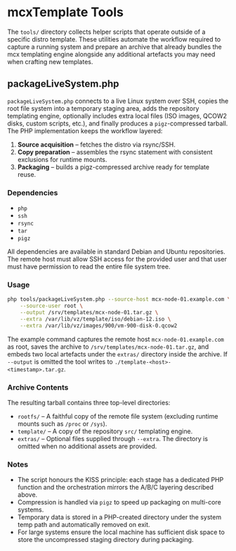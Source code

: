 # mcxTemplate Tools

The `tools/` directory collects helper scripts that operate outside of a
specific distro template. These utilities automate the workflow required to
capture a running system and prepare an archive that already bundles the mcx
templating engine alongside any additional artefacts you may need when
crafting new templates.

## packageLiveSystem.php

`packageLiveSystem.php` connects to a live Linux system over SSH, copies the
root file system into a temporary staging area, adds the repository templating
engine, optionally includes extra local files (ISO images, QCOW2 disks, custom
scripts, etc.), and finally produces a `pigz`-compressed tarball. The PHP
implementation keeps the workflow layered:

1. **Source acquisition** – fetches the distro via rsync/SSH.
2. **Copy preparation** – assembles the rsync statement with consistent
   exclusions for runtime mounts.
3. **Packaging** – builds a pigz-compressed archive ready for template reuse.

### Dependencies

* `php`
* `ssh`
* `rsync`
* `tar`
* `pigz`

All dependencies are available in standard Debian and Ubuntu repositories. The
remote host must allow SSH access for the provided user and that user must have
permission to read the entire file system tree.

### Usage

```bash
php tools/packageLiveSystem.php --source-host mcx-node-01.example.com \
    --source-user root \
    --output /srv/templates/mcx-node-01.tar.gz \
    --extra /var/lib/vz/template/iso/debian-12.iso \
    --extra /var/lib/vz/images/900/vm-900-disk-0.qcow2
```

The example command captures the remote host `mcx-node-01.example.com` as root,
saves the archive to `/srv/templates/mcx-node-01.tar.gz`, and embeds two local
artefacts under the `extras/` directory inside the archive. If `--output` is
omitted the tool writes to `./template-<host>-<timestamp>.tar.gz`.

### Archive Contents

The resulting tarball contains three top-level directories:

* `rootfs/` – A faithful copy of the remote file system (excluding runtime
  mounts such as `/proc` or `/sys`).
* `template/` – A copy of the repository `src/` templating engine.
* `extras/` – Optional files supplied through `--extra`. The directory is
  omitted when no additional assets are provided.

### Notes

* The script honours the KISS principle: each stage has a dedicated PHP
  function and the orchestration mirrors the A/B/C layering described above.
* Compression is handled via `pigz` to speed up packaging on multi-core
  systems.
* Temporary data is stored in a PHP-created directory under the system temp
  path and automatically removed on exit.
* For large systems ensure the local machine has sufficient disk space to store
  the uncompressed staging directory during packaging.
